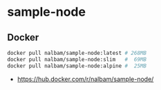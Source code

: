 # sample-node

## Docker
```bash
docker pull nalbam/sample-node:latest # 268MB
docker pull nalbam/sample-node:slim   #  69MB
docker pull nalbam/sample-node:alpine #  25MB
```
* https://hub.docker.com/r/nalbam/sample-node/
